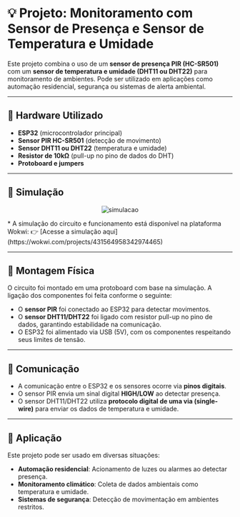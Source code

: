 # 💡 Projeto: Monitoramento com Sensor de Presença e Sensor de Temperatura e Umidade

Este projeto combina o uso de um **sensor de presença PIR (HC-SR501)** com um **sensor de temperatura e umidade (DHT11 ou DHT22)** para monitoramento de ambientes. Pode ser utilizado em aplicações como automação residencial, segurança ou sistemas de alerta ambiental.

---

## 🔌 Hardware Utilizado

* **ESP32** (microcontrolador principal)
* **Sensor PIR HC-SR501** (detecção de movimento)
* **Sensor DHT11 ou DHT22** (temperatura e umidade)
* **Resistor de 10kΩ** (pull-up no pino de dados do DHT)
* **Protoboard e jumpers**

---

## 🧪 Simulação
<p align="center">
  <img src="" alt="simulacao">
</p>
* A simulação do circuito e funcionamento está disponível na plataforma Wokwi:
👉 [Acesse a simulação aqui](https://wokwi.com/projects/431564958342974465)

---

## 🔧 Montagem Física

O circuito foi montado em uma protoboard com base na simulação. A ligação dos componentes foi feita conforme o seguinte:

* O **sensor PIR** foi conectado ao ESP32 para detectar movimentos.
* O **sensor DHT11/DHT22** foi ligado com resistor pull-up no pino de dados, garantindo estabilidade na comunicação.
* O ESP32 foi alimentado via USB (5V), com os componentes respeitando seus limites de tensão.

---

## 🔗 Comunicação

* A comunicação entre o ESP32 e os sensores ocorre via **pinos digitais**.
* O sensor PIR envia um sinal digital **HIGH/LOW** ao detectar presença.
* O sensor DHT11/DHT22 utiliza **protocolo digital de uma via (single-wire)** para enviar os dados de temperatura e umidade.

---

## 🚀 Aplicação

Este projeto pode ser usado em diversas situações:

* **Automação residencial**: Acionamento de luzes ou alarmes ao detectar presença.
* **Monitoramento climático**: Coleta de dados ambientais como temperatura e umidade.
* **Sistemas de segurança**: Detecção de movimentação em ambientes restritos.
